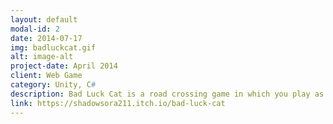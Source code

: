 ```yaml
---
layout: default
modal-id: 2
date: 2014-07-17
img: badluckcat.gif
alt: image-alt
project-date: April 2014
client: Web Game
category: Unity, C#
description: Bad Luck Cat is a road crossing game in which you play as a black cat. Unlike the traditional road crossing games, crossing the road safely will not score you any points! We devloped the game in 3 days for Wowie Jam 3.0. I did the programming music and Daniel Bluchu did the art. The topic was "FAILURE IS PROGRESS - Let's mess with the concepts of winning and losing". We were ranked 2nd place out of 1,016 entries to the jam. Because we made the top 10, the game was featured in Jonas Tyroller's YouTube video "We Made 1023 Games Where [FAILURE is PROGRESS]".
link: https://shadowsora211.itch.io/bad-luck-cat
---
```

